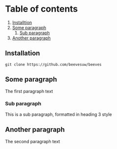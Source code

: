 # Table of contents
1. [Installtion](#installation)
2. [Some paragraph](#paragraph1)
    1. [Sub paragraph](#subparagraph1)
3. [Another paragraph](#paragraph2)

## Installation <a name="installation"></a>
```
git clone https://github.com/beevesuw/beeves
```

## Some paragraph <a name="paragraph1"></a>
The first paragraph text

### Sub paragraph <a name="subparagraph1"></a>
This is a sub paragraph, formatted in heading 3 style

## Another paragraph <a name="paragraph2"></a>
The second paragraph text

